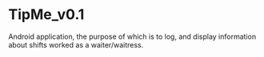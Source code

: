 # TipMe_v0.1
Android application, the purpose of which is to log, and display information about shifts worked as a waiter/waitress.
